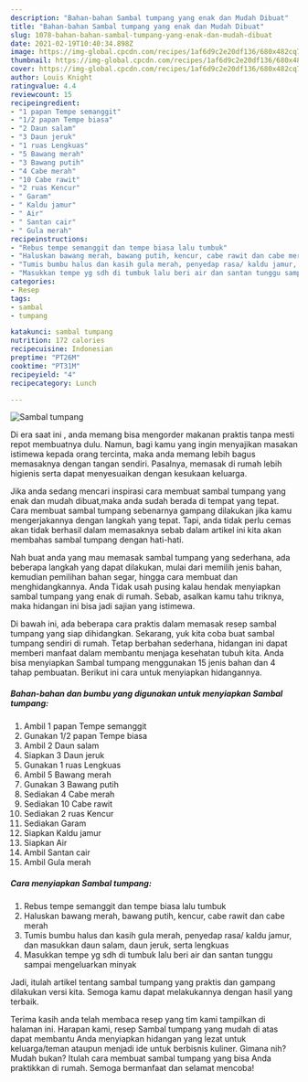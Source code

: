 ```yaml
---
description: "Bahan-bahan Sambal tumpang yang enak dan Mudah Dibuat"
title: "Bahan-bahan Sambal tumpang yang enak dan Mudah Dibuat"
slug: 1078-bahan-bahan-sambal-tumpang-yang-enak-dan-mudah-dibuat
date: 2021-02-19T10:40:34.898Z
image: https://img-global.cpcdn.com/recipes/1af6d9c2e20df136/680x482cq70/sambal-tumpang-foto-resep-utama.jpg
thumbnail: https://img-global.cpcdn.com/recipes/1af6d9c2e20df136/680x482cq70/sambal-tumpang-foto-resep-utama.jpg
cover: https://img-global.cpcdn.com/recipes/1af6d9c2e20df136/680x482cq70/sambal-tumpang-foto-resep-utama.jpg
author: Louis Knight
ratingvalue: 4.4
reviewcount: 15
recipeingredient:
- "1 papan Tempe semanggit"
- "1/2 papan Tempe biasa"
- "2 Daun salam"
- "3 Daun jeruk"
- "1 ruas Lengkuas"
- "5 Bawang merah"
- "3 Bawang putih"
- "4 Cabe merah"
- "10 Cabe rawit"
- "2 ruas Kencur"
- " Garam"
- " Kaldu jamur"
- " Air"
- " Santan cair"
- " Gula merah"
recipeinstructions:
- "Rebus tempe semanggit dan tempe biasa lalu tumbuk"
- "Haluskan bawang merah, bawang putih, kencur, cabe rawit dan cabe merah"
- "Tumis bumbu halus dan kasih gula merah, penyedap rasa/ kaldu jamur, dan masukkan daun salam, daun jeruk, serta lengkuas"
- "Masukkan tempe yg sdh di tumbuk lalu beri air dan santan tunggu sampai mengeluarkan minyak"
categories:
- Resep
tags:
- sambal
- tumpang

katakunci: sambal tumpang 
nutrition: 172 calories
recipecuisine: Indonesian
preptime: "PT26M"
cooktime: "PT31M"
recipeyield: "4"
recipecategory: Lunch

---
```



![Sambal tumpang](https://img-global.cpcdn.com/recipes/1af6d9c2e20df136/680x482cq70/sambal-tumpang-foto-resep-utama.jpg)

Di era  saat ini , anda memang bisa mengorder makanan praktis tanpa mesti repot membuatnya dulu. Namun, bagi kamu yang ingin menyajikan masakan istimewa kepada orang tercinta, maka anda memang lebih bagus memasaknya dengan tangan sendiri. Pasalnya, memasak di rumah lebih higienis serta dapat menyesuaikan dengan kesukaan keluarga.

Jika anda sedang mencari inspirasi cara membuat sambal tumpang yang enak dan mudah dibuat,maka anda sudah berada di tempat yang tepat. Cara membuat sambal tumpang  sebenarnya gampang dilakukan jika kamu mengerjakannya dengan langkah yang tepat. Tapi, anda tidak perlu cemas akan tidak berhasil dalam memasaknya 
sebab dalam artikel ini kita akan membahas sambal tumpang dengan hati-hati.  



Nah buat anda yang mau memasak sambal tumpang yang sederhana, ada beberapa langkah yang dapat dilakukan, mulai dari memilih jenis bahan, kemudian pemilihan bahan segar, hingga cara membuat dan menghidangkannya. Anda Tidak usah pusing kalau hendak menyiapkan sambal tumpang yang enak di rumah. Sebab, asalkan kamu  tahu triknya, maka hidangan ini bisa jadi sajian yang istimewa.

Di bawah ini, ada beberapa cara praktis  dalam memasak resep sambal tumpang yang siap dihidangkan. Sekarang, yuk kita coba buat sambal tumpang sendiri di rumah. Tetap berbahan sederhana, hidangan ini dapat memberi manfaat dalam membantu menjaga kesehatan tubuh kita. Anda bisa menyiapkan Sambal tumpang menggunakan 15 jenis bahan dan 4 tahap pembuatan. Berikut ini cara untuk menyiapkan hidangannya.

<!--inarticleads1-->

##### Bahan-bahan dan bumbu yang digunakan untuk menyiapkan Sambal tumpang:

1. Ambil 1 papan Tempe semanggit
1. Gunakan 1/2 papan Tempe biasa
1. Ambil 2 Daun salam
1. Siapkan 3 Daun jeruk
1. Gunakan 1 ruas Lengkuas
1. Ambil 5 Bawang merah
1. Gunakan 3 Bawang putih
1. Sediakan 4 Cabe merah
1. Sediakan 10 Cabe rawit
1. Sediakan 2 ruas Kencur
1. Sediakan  Garam
1. Siapkan  Kaldu jamur
1. Siapkan  Air
1. Ambil  Santan cair
1. Ambil  Gula merah




<!--inarticleads2-->

##### Cara menyiapkan Sambal tumpang:

1. Rebus tempe semanggit dan tempe biasa lalu tumbuk
1. Haluskan bawang merah, bawang putih, kencur, cabe rawit dan cabe merah
1. Tumis bumbu halus dan kasih gula merah, penyedap rasa/ kaldu jamur, dan masukkan daun salam, daun jeruk, serta lengkuas
1. Masukkan tempe yg sdh di tumbuk lalu beri air dan santan tunggu sampai mengeluarkan minyak




Jadi, itulah artikel tentang  sambal tumpang  yang praktis dan gampang dilakukan versi kita. Semoga kamu dapat melakukannya dengan hasil yang terbaik. 

Terima kasih anda telah membaca resep yang tim kami tampilkan di halaman ini. Harapan kami, resep  Sambal tumpang yang mudah di atas dapat membantu Anda menyiapkan hidangan yang lezat untuk keluarga/teman ataupun menjadi ide untuk berbisnis kuliner. Gimana nih? Mudah bukan? Itulah cara membuat sambal tumpang yang bisa Anda praktikkan di rumah. Semoga bermanfaat dan selamat mencoba!

